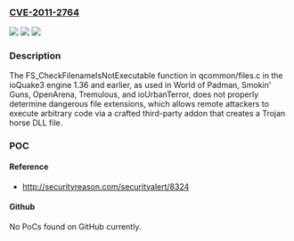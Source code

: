 ### [CVE-2011-2764](https://cve.mitre.org/cgi-bin/cvename.cgi?name=CVE-2011-2764)
![](https://img.shields.io/static/v1?label=Product&message=n%2Fa&color=blue)
![](https://img.shields.io/static/v1?label=Version&message=n%2Fa&color=blue)
![](https://img.shields.io/static/v1?label=Vulnerability&message=n%2Fa&color=brighgreen)

### Description

The FS_CheckFilenameIsNotExecutable function in qcommon/files.c in the ioQuake3 engine 1.36 and earlier, as used in World of Padman, Smokin' Guns, OpenArena, Tremulous, and ioUrbanTerror, does not properly determine dangerous file extensions, which allows remote attackers to execute arbitrary code via a crafted third-party addon that creates a Trojan horse DLL file.

### POC

#### Reference
- http://securityreason.com/securityalert/8324

#### Github
No PoCs found on GitHub currently.


